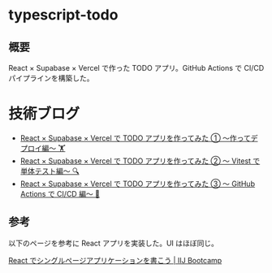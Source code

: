 # typescript-todo

## 概要

React × Supabase × Vercel で作った TODO アプリ。GitHub Actions で CI/CD パイプラインを構築した。

# 技術ブログ

- [React × Supabase × Vercel で TODO アプリを作ってみた ① ～作ってデプロイ編～ 🏋️](https://qiita.com/kamata-bug-factory/items/363a4291fd31a8d34ead)
- [React × Supabase × Vercel で TODO アプリを作ってみた ② ～ Vitest で単体テスト編～ 🔍](https://qiita.com/kamata-bug-factory/items/e095d38e445e76210e8d)
- [React × Supabase × Vercel で TODO アプリを作ってみた ③ ～ GitHub Actions で CI/CD 編～ 🤖](https://qiita.com/kamata-bug-factory/items/cb7dceacba1d0b58990b)

## 参考

以下のページを参考に React アプリを実装した。UI はほぼ同じ。

[React でシングルページアプリケーションを書こう | IIJ Bootcamp](https://iij.github.io/bootcamp/frontend/react/#%E8%AC%9B%E7%BE%A9%E3%81%AE%E5%85%A8%E4%BD%93%E5%83%8F)
